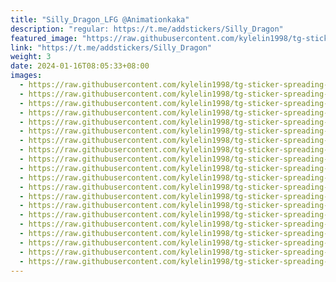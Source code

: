 ```yaml
---
title: "Silly_Dragon_LFG @Animationkaka"
description: "regular: https://t.me/addstickers/Silly_Dragon"
featured_image: "https://raw.githubusercontent.com/kylelin1998/tg-sticker-spreading-worldwide-images/main/img/a15659fc-d15c-4e69-a5dc-96bc7049ec5e.jpg"
link: "https://t.me/addstickers/Silly_Dragon"
weight: 3
date: 2024-01-16T08:05:33+08:00
images:
  - https://raw.githubusercontent.com/kylelin1998/tg-sticker-spreading-worldwide-images/main/img/a15659fc-d15c-4e69-a5dc-96bc7049ec5e.jpg
  - https://raw.githubusercontent.com/kylelin1998/tg-sticker-spreading-worldwide-images/main/img/ef3df38d-a97d-4a0b-acd7-f08cd94d036c.jpg
  - https://raw.githubusercontent.com/kylelin1998/tg-sticker-spreading-worldwide-images/main/img/9aae1983-d99c-4ec7-bba6-96aad7b7cc50.jpg
  - https://raw.githubusercontent.com/kylelin1998/tg-sticker-spreading-worldwide-images/main/img/5ef067dc-7a7f-494d-b44b-59becd41c295.jpg
  - https://raw.githubusercontent.com/kylelin1998/tg-sticker-spreading-worldwide-images/main/img/9aa22882-4026-4bfd-97a7-caa134680f91.jpg
  - https://raw.githubusercontent.com/kylelin1998/tg-sticker-spreading-worldwide-images/main/img/ba848ccd-cf6a-47f2-98be-bb05977ba21c.jpg
  - https://raw.githubusercontent.com/kylelin1998/tg-sticker-spreading-worldwide-images/main/img/7d2d983a-f9e4-4ae6-8a54-9c9234025db2.jpg
  - https://raw.githubusercontent.com/kylelin1998/tg-sticker-spreading-worldwide-images/main/img/8cfbb7a4-b8e8-411b-a4fa-cc775e0d7192.jpg
  - https://raw.githubusercontent.com/kylelin1998/tg-sticker-spreading-worldwide-images/main/img/6ae3dd32-f538-4a4f-be24-8e0e4430a5ee.jpg
  - https://raw.githubusercontent.com/kylelin1998/tg-sticker-spreading-worldwide-images/main/img/0d883291-74a2-4ff1-818e-4da7257192ab.jpg
  - https://raw.githubusercontent.com/kylelin1998/tg-sticker-spreading-worldwide-images/main/img/c02ed468-397e-49d0-bf0d-3e4b8f6fedb0.jpg
  - https://raw.githubusercontent.com/kylelin1998/tg-sticker-spreading-worldwide-images/main/img/a571a355-e5fc-4f08-b16a-3579e6eb59bc.jpg
  - https://raw.githubusercontent.com/kylelin1998/tg-sticker-spreading-worldwide-images/main/img/9c96a0e0-9dfa-4849-a629-a65053c80d44.jpg
  - https://raw.githubusercontent.com/kylelin1998/tg-sticker-spreading-worldwide-images/main/img/00ccac15-e33f-4361-93b7-dbf6df24f7c5.jpg
  - https://raw.githubusercontent.com/kylelin1998/tg-sticker-spreading-worldwide-images/main/img/ec51c848-e4e1-4f2c-8803-4ed52ffd40fb.jpg
  - https://raw.githubusercontent.com/kylelin1998/tg-sticker-spreading-worldwide-images/main/img/ddcbb681-5cf9-43b8-b5a6-56ed471acc82.jpg
  - https://raw.githubusercontent.com/kylelin1998/tg-sticker-spreading-worldwide-images/main/img/479eb7a3-bc68-47d0-b898-d94921e79fad.jpg
  - https://raw.githubusercontent.com/kylelin1998/tg-sticker-spreading-worldwide-images/main/img/a0d071b9-aca6-4b8e-9f8d-4fa484d6623c.jpg
  - https://raw.githubusercontent.com/kylelin1998/tg-sticker-spreading-worldwide-images/main/img/2a248cd6-4c59-468b-9eca-3ffa57c5357e.jpg
  - https://raw.githubusercontent.com/kylelin1998/tg-sticker-spreading-worldwide-images/main/img/9c712f98-4695-4bb7-af8a-fcea94d9fd46.jpg
---
```


